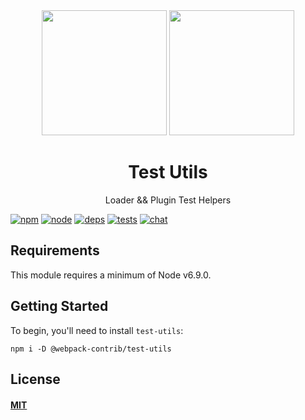<div align="center">
  <img width="200" height="200" src="https://cdn.worldvectorlogo.com/logos/jest.svg">
  <a href="https://webpack.js.org/">
    <img width="200" height="200" src="https://webpack.js.org/assets/icon-square-big.svg">
  </a>
  <h1>Test Utils</h1>
  <p>Loader && Plugin Test Helpers</p>
</div>

[![npm][npm]][npm-url]
[![node][node]][node-url]
[![deps][deps]][deps-url]
[![tests][tests]][tests-url]
[![chat][chat]][chat-url]

## Requirements

This module requires a minimum of Node v6.9.0.

## Getting Started

To begin, you'll need to install `test-utils`:

```console
npm i -D @webpack-contrib/test-utils
```

## License

#### [MIT](./LICENSE)

[npm]: https://img.shields.io/npm/v/test-utils.svg
[npm-url]: https://npmjs.com/package/test-utils

[node]: https://img.shields.io/node/v/test-utils.svg
[node-url]: https://nodejs.org

[deps]: https://david-dm.org/webpack-contrib/test-utils.svg
[deps-url]: https://david-dm.org/webpack-contrib/test-utils

[tests]: 	https://img.shields.io/circleci/project/github/webpack-contrib/test-utils.svg
[tests-url]: https://circleci.com/gh/webpack-contrib/test-utils

[cover]: https://codecov.io/gh/webpack-contrib/test-utils/branch/master/graph/badge.svg
[cover-url]: https://codecov.io/gh/webpack-contrib/test-utils

[chat]: https://img.shields.io/badge/gitter-webpack%2Fwebpack-brightgreen.svg
[chat-url]: https://gitter.im/webpack/webpack